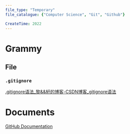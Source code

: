 ```yaml
---
file_type: "Temporary" 
file_catalogue: {"Computer Science", "Git", "Github"}

CreateTime: 2022
---
```

# Grammy
## File
### `.gitignore`

[.gitignore语法_黎&&轩的博客-CSDN博客_gitignore语法](https://blog.csdn.net/yuan_jlj/article/details/125148321)

# Documents
[GitHub Documentation](https://docs.github.com/cn)